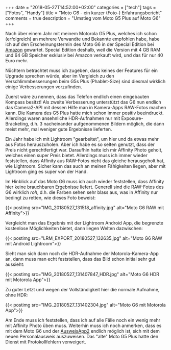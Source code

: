 +++
date = "2018-05-27T14:52:00+02:00"
categories = ["tech"]
tags = ["Fotos", "Handy"]
title = "Moto G6 - ein kurzer (Foto-) Erfahrungsbericht"
comments = true
description = "Umstieg vom Moto G5 Plus auf Moto G6"
+++

Nach über einem Jahr mit meinem Motorola G5 Plus, welches ich schon (erfolgreich) an mehrere Verwandte und Bekannte empfohlen habe, habe ich auf den Erscheinungstermin des Moto G6 in der Special Edition bei [Amazon][amazonG6] gewartet. Special Edition deshalb, weil die Version mit 4 GB RAM und 64 GB Speicher exklusiv bei Amazon verkauft wird, und das für nur 40 Euro mehr.

Nüchtern betrachtet muss ich zugeben, dass keines der Features für ein Upgrade sprechen würde, aber im Vergleich zu den Verschlimmbesserungen beim G5s Plus (Phablet-Size) sind diesmal wirklich einige Verbesserungen vorzufinden.

Zuerst wäre zu nennen, dass das Telefon endlich einen eingebauten Kompass besitzt! Als zweite Verbesserung unterstützt das G6 nun endlich das Camera2-API mit dessen Hilfe man in Kamera-Apps RAW-Fotos machen kann. Die Kamera des G5 Plus hatte mich schon immer positiv beeindruckt. Allerdings waren ansehnliche HDR-Aufnahmen nur mit Exposure-Bracketing, d.h. 3 nacheinander aufgenommenen Bildern möglich, die dann meist mehr, mal weniger gute Ergebnisse lieferten.

Ein Jahr habe ich mit Lightroom "gearbeitet", um hier und da etwas mehr aus Fotos herauszuholen. Aber ich habe es so selten genutzt, dass der Preis nicht gerechtfertigt war. Daraufhin hatte ich mir Affinity Photo geholt, welches einen super Preis bietet. Allerdings muss ich immer wieder feststellen, dass Affinity aus RAW-Fotos nicht das gleiche herausgeholt hat, wie Lightroom. Sicher kann das auch an meinen Fähigkeiten liegen, aber mit Lightroom ging es super von der Hand.

Im Hinblick auf das Moto G6 muss ich auch wieder feststellen, dass Affinity hier keine brauchbaren Ergebnisse liefert. Generell sind die RAW-Fotos des G6 wirklich _roh_, d.h. die Farben sehen sehr blass aus, was in Affinity nur bedingt zu retten, wie dieses Foto beweist:

{{< postimg src="IMG_20180527_131518_affinity.jpg" alt="Moto G6 RAW mit Affinity">}}

Vergleicht man das Ergebnis mit der Lightroom Android App, die begrenzte kostenlose Möglichkeiten bietet, dann liegen Welten dazwischen:   

{{< postimg src="LRM_EXPORT_20180527_132635.jpg" alt="Moto G6 RAW mit Android Lightroom">}}

Sieht man sich dann noch die HDR-Aufnahme der Motorola-Kamera-App an, dann muss man echt feststellen, dass das Bild schon initial sehr gut aussieht:

{{< postimg src="IMG_20180527_131407847_HDR.jpg" alt="Moto G6 HDR mit Motorola App">}}

Zu guter Letzt und wegen der Vollständigkeit hier die normale Aufnahme, ohne HDR:

{{< postimg src="IMG_20180527_131402304.jpg" alt="Moto G6 mit Motorola App">}}

Am Ende muss ich feststellen, dass ich auf alle Fälle noch ein wenig mehr mit Affinity Photo üben muss. Weiterhin muss ich noch anmerken, dass es mit dem Moto G6 und der [AusweisApp2][ausweisapp] endlich möglich ist, sich mit dem neuen Personalausweis auszuweisen. Das "alte" Moto G5 Plus hatte den Dienst mit Protokollfehlern verweigert.

[amazonG6]: https://amzn.to/2xfxQer
[ausweisapp]: https://play.google.com/store/apps/details?id=com.governikus.ausweisapp2&hl=de
